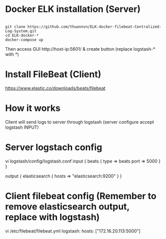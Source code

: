 # Docker ELK installation (Server)

<code>
git clone https://github.com/thuannvn/ELK-docker-filebeat-Centralized-Log-System.git
cd ELK-docker-*
docker-compose up
</code>

Then access GUI http://host-ip:5601/ & create button (replace logstash-* with *)

# Install FileBeat (Client)

https://www.elastic.co/downloads/beats/filebeat

# How it works

Client will send logs to server through logstash (server configure accept logstash INPUT)

# Server logstach config

vi logstash/config/logstash.conf
input {
   beats {
     type => beats
     port => 5000
   }
}

output {
        elasticsearch {
                hosts => "elasticsearch:9200"
        }
}

# Client filebeat config (Remember to remove elasticsearch output, replace with logstash)

vi /etc/filebeat/filebeat.yml
logstash:
     hosts: ["172.16.20.113:5000"]
